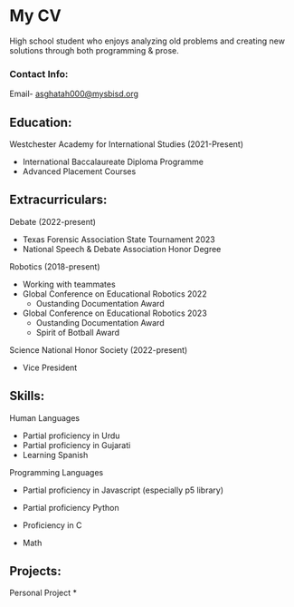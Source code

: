 # My CV

High school student who enjoys analyzing old problems and creating new solutions through both programming & prose. 

### Contact Info:
Email- asghatah000@mysbisd.org


## Education:

Westchester Academy for International Studies (2021-Present)
* International Baccalaureate Diploma Programme
* Advanced Placement Courses


## Extracurriculars:

Debate (2022-present)
* Texas Forensic Association State Tournament 2023
* National Speech & Debate Association Honor Degree

Robotics (2018-present)
* Working with teammates 
* Global Conference on Educational Robotics 2022
  * Oustanding Documentation Award
* Global Conference on Educational Robotics 2023
  * Oustanding Documentation Award
  * Spirit of Botball Award

Science National Honor Society (2022-present)
* Vice President

## Skills:

Human Languages
* Partial proficiency in Urdu
* Partial proficiency in Gujarati
* Learning Spanish

Programming Languages
* Partial proficiency in Javascript (especially p5 library)
* Partial proficiency Python
* Proficiency in C

* Math

## Projects:

Personal Project
* 
